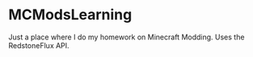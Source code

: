 # MCModsLearning
Just a place where I do my homework on Minecraft Modding. Uses the RedstoneFlux API.
